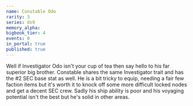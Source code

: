 ```yaml
---
name: Constable Odo
rarity: 3
series: ds9
memory_alpha:
bigbook_tier: 4
events: 0
in_portal: true
published: true
---
```


Well if Investigator Odo isn't your cup of tea then say hello to his far superior big brother. Constable shares the same Investigator trait and has the #2 SEC base stat as well. He is a bit tricky to equip, needing a fair few faction items but it's worth it to knock off some more difficult locked nodes and get a decent SEC crew. Sadly his ship ability is poor and his voyaging potential isn't the best but he's solid in other areas.
